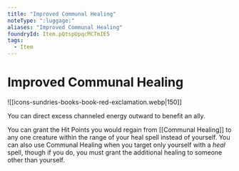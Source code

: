```yaml
---
title: "Improved Communal Healing"
noteType: ":luggage:"
aliases: "Improved Communal Healing"
foundryId: Item.pQtspUpqcMCTmIE5
tags:
  - Item
---
```


# Improved Communal Healing
![[icons-sundries-books-book-red-exclamation.webp|150]]

You can direct excess channeled energy outward to benefit an ally.

You can grant the Hit Points you would regain from [[Communal Healing]] to any one creature within the range of your heal spell instead of yourself. You can also use Communal Healing when you target only yourself with a _heal_ spell, though if you do, you must grant the additional healing to someone other than yourself.

